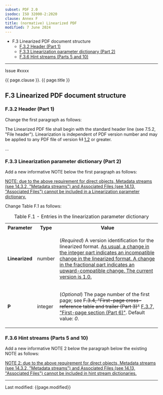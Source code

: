 ```yaml
---
subset: PDF 2.0
isodoc: ISO 32000-2:2020
clause: Annex F
title: (normative) Linearized PDF
modified: 7 June 2024
---
```


<ul class="noprint">
    <li>F.3 Linearized PDF document structure
     <ul>
      <li><a href="#HF.3.2">F.3.2 Header (Part 1)</a>
      </li>
      <li><a href="#HF.3.3">F.3.3 Linearization parameter dictionary (Part 2)</a>
      </li>
      <li><a href="#HF.3.6">F.3.6 Hint streams (Parts 5 and 10)</a>
      </li>
     </ul>
    </li>
</ul>
<hr>

<link rel="stylesheet" href="../assets/iso-style.css">
<div class="isostyle">
<div class="fixedpopup" id="issuelink">
    Issue #xxxx
</div>

<p class="fake-h1">{{ page.clause }}. {{ page.title }}</p>

<h2 id="HF.3">F.3 Linearized PDF document structure</h2>

<h3 id="HF.3.2">F.3.2 Header (Part 1)</h3>

<p class="location">Change the first paragraph as follows:</p>

<p>
The Linearized PDF file shall begin with the standard header line (see 7.5.2, "File header"). Linearization is independent of PDF version number and may be applied to any PDF file of version 
<del onMouseEnter="mouseEnter(this)" data-issue="331">1.1</del>
<ins onMouseEnter="mouseEnter(this)" data-issue="331">1.2</ins> 
or greater.
</p>

<p>...</p>

<h3 id="HF.3.3">F.3.3 Linearization parameter dictionary (Part 2)</h3>

<p class="location">Add a new informative NOTE below the first paragraph as follows:</p>

<p class="hangingindent"><ins onMouseEnter="mouseEnter(this)" data-issue="403">
NOTE: due to the above requirement for direct objects, Metadata streams (see 14.3.2, "Metadata streams") and Associated Files (see 14.13, "Associated Files") cannot be included in a Linearization parameter dictionary.
</ins></p> 


<p class="location">Change Table F.1 as follows:</p>

<table>
  <caption id="TableF.1">Table F.1 - Entries in the linearization parameter dictionary</caption>
  <tr>
    <th>Parameter</th>
    <th>Type</th>
    <th>Value</th>
  </tr>
  <tr>
    <td><b>Linearized</b></td>
    <td>number</td>
    <td>
      <p>(<i>Required</i>) A version identification for the linearized format.
      <ins onMouseEnter="mouseEnter(this)" data-issue="153" data-iso="approved">As usual, a change in the integer part
      indicates an incompatible change in the linearized format. A change in the fractional part
      indicates an upward-compatible change. The current version is 1.0.</ins>
      </p>
    </td>
  </tr>
  <tr>
    <td><b>P</b></td>
    <td>integer</td>
    <td>
      <p>(<i>Optional</i>) The page number of the first page; see 
      <del onMouseEnter="mouseEnter(this)" data-issue="389">F.3.4, "First-page cross-reference table and trailer (Part 3)"</del>
      <ins onMouseEnter="mouseEnter(this)" data-issue="389">F.3.7, "First-page section (Part 6)"</ins>. Default value: <i>0</i>.
      </p>
    </td>
  </tr>
</table>


<h3 id="HF.3.6">F.3.6 Hint streams (Parts 5 and 10)</h3>

<p class="location">Add a new informative NOTE 2 below the paragraph below the existing NOTE as follows:</p>

<p class="hangingindent"><ins onMouseEnter="mouseEnter(this)" data-issue="403">
NOTE 2: due to the above requirement for direct objects, Metadata streams (see 14.3.2, "Metadata streams") and Associated Files (see 14.13, "Associated Files") cannot be included in hint stream dictionaries.
</ins></p> 
</div>

<hr>
<p class="footnote">Last modified: {{page.modified}}</p>
